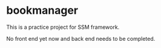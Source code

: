 # bookmanager
This is a practice project for SSM framework.

No front end yet now and back end needs to be completed.
